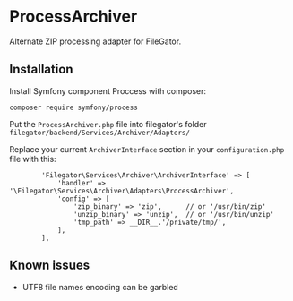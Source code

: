# ProcessArchiver
Alternate ZIP processing adapter for FileGator.

## Installation

Install Symfony component Proccess with composer:
```
composer require symfony/process
```

Put the `ProcessArchiver.php` file into filegator's folder `filegator/backend/Services/Archiver/Adapters/`


Replace your current `ArchiverInterface` section in your `configuration.php` file with this:

```
        'Filegator\Services\Archiver\ArchiverInterface' => [
            'handler' => '\Filegator\Services\Archiver\Adapters\ProcessArchiver',
            'config' => [
                'zip_binary' => 'zip',      // or '/usr/bin/zip'
                'unzip_binary' => 'unzip',  // or '/usr/bin/unzip'
                'tmp_path' => __DIR__.'/private/tmp/',
            ],
        ],

```


## Known issues

- UTF8 file names encoding can be garbled


